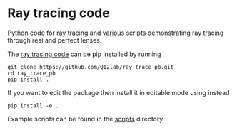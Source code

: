 # Ray tracing code
Python code for ray tracing and various scripts demonstrating
ray tracing through real and perfect lenses.

The [ray tracing code](raytrace/raytrace.py) can be pip installed by running
```
git clone https://github.com/QI2lab/ray_trace_pb.git
cd ray_trace_pb
pip install .
```
If you want to edit the package then install it in editable mode using instead
```
pip install -e .
```

Example scripts can be found in the [scripts](scripts) directory
